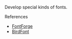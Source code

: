 Develop special kinds of fonts.

References

* [FontForge](https://fontforge.org/)
* [BirdFont](https://birdfont.org/)
